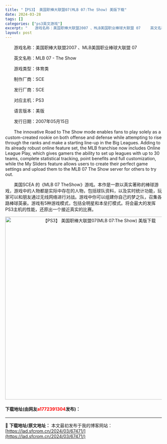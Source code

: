 ```yaml
---
title: "【PS3】 美国职棒大联盟07(MLB 07:The Show) 美版下载"
date: 2024-03-28
tags: []
categories: ["ps3英文游戏"]
excerpt: "　　游戏名称：美国职棒大联盟2007 、MLB美国职业棒球大联盟 07 　　英文名称：MLB 07 - The Show 　　游戏类型：体育类 　　制作厂商：SCE 　　发行厂商：SCE 　　对应主机：PS3 　　语言版本：美版 　　发行日期：2007年05月15日 　　The innovative&hellip;"
layout: post
---
```


 <p>　　游戏名称：美国职棒大联盟2007 、MLB美国职业棒球大联盟 07</p> <p>　　英文名称：MLB 07 - The Show</p> <p>　　游戏类型：体育类</p> <p>　　制作厂商：SCE</p> <p>　　发行厂商：SCE</p> <p>　　对应主机：PS3</p> <p>　　语言版本：美版</p> <p>　　发行日期：2007年05月15日</p> <p>　　The innovative Road to The Show mode enables fans to play solely as a custom-created rookie on both offense and defense while attempting to rise through the ranks and make a starting line-up in the Big Leagues. Adding to its already robust online feature set, the MLB franchise now includes Online League Play, which gives gamers the ability to set up leagues with up to 30 teams, complete statistical tracking, point benefits and full customization, while the My Sliders feature allows users to create their perfect game settings and upload them to the MLB 07 The Show server for others to try out.</p> <p>　　美国SCEA 的《MLB 07 TheShow》游戏。本作是一款以真实著称的棒球游戏，游戏中的人物都是实际中存在的人物，包括球队资料，以及实时统计功能，玩家可以和朋友通过无线网络进行对战。游戏中你可以组建你自己的梦之队，召集各路棒球英豪。游戏有5种游戏模式，包括全明星和本垒打模式。将会最大的发挥PS3主机的性能，还原出一个接近真实的比赛。</p> <p align="center"><img align="" border="0" src="https://lad.sfcrom.cn/wp-content/uploads/2024/03/20240328_66051b5e19e2d.jpg" width="590" alt="【PS3】 美国职棒大联盟07(MLB 07:The Show) 美版下载" /></p> <p><h4>下载地址(由网友<font color="red">a1772391304</font>发布)：</h4></p> 

---
📖 **下载地址/原文地址：** 本文最初发布于我的博客网站：[https://lad.sfcrom.cn/2024/03/67471/](https://lad.sfcrom.cn/2024/03/67471/)
